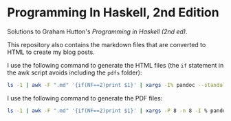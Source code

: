 # Programming In Haskell, 2nd Edition

Solutions to Graham Hutton's *Programming in Haskell (2nd ed)*.

This repository also contains the markdown files that are converted to HTML to create my blog posts.

I use the following command to generate the HTML files (the `if` statement in the awk script avoids including the `pdfs` folder):

```bash
ls -1 | awk -F ".md" '{if(NF==2)print $1}' | xargs -I% pandoc --standalone --katex --from markdown --to html5 %.md -o %.html
```

I use the following command to generate the PDF files:

```bash
ls -1 | awk -F ".md" '{if(NF==2)print $1}' | xargs -P 8 -n 8 -I % pandoc --template eisvogel --listings --pdf-engine=lualatex --from markdown --to pdf %.md -o pdfs/%.pdf
```
